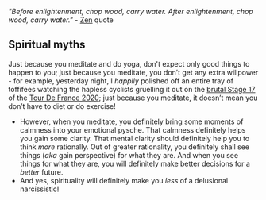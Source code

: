 <!-- title: Spirituality, FTW! -->

_"Before enlightenment, chop wood, carry water. After enlightenment, chop wood, carry water."_  - [Zen](https://lifehacker.com/four-confusing-zen-quotes-and-what-you-can-learn-from-1676177538) quote

## Spiritual myths

Just because you meditate and do yoga, don't expect only good things to happen  to you; just because you meditate, you don’t get any extra willpower - for example, yesterday night, I _happily_ polished off an entire tray of toffifees watching the hapless cyclists gruelling it out on the [brutal Stage 17](https://bit.ly/stage17This) of the [Tour De France 2020](https://en.wikipedia.org/wiki/2020_Tour_de_France); just because you meditate, it doesn’t mean you don’t have to diet or do exercise!
-   However, when you meditate, you definitely bring some moments of calmness into your emotional pysche. That calmness definitely helps you gain some  clarity. That mental clarity should definitely help you to think _more_ rationally. Out of greater rationality, you definitely shall see things (_aka_ gain perspective) for what they are. And when you see things for what they are, you will definitely make better decisions for a  _better_  future. 
- And yes, spirituality will definitely make you _less_ of a delusional narcissistic! 


